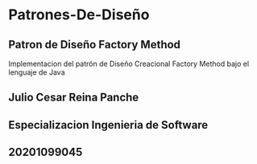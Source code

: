 # Patrones-De-Diseño
## Patron de Diseño Factory Method

Implementacion del patrón de Diseño Creacional Factory Method bajo el lenguaje de Java

## Julio Cesar Reina Panche
## Especializacion Ingenieria de Software
## 20201099045


